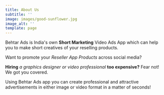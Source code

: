 ```yaml
---
title: About Us
subtitle: ''
image: images/good-sunflower.jpg
image_alt: ''
template: page
---
```

Behtar Ads is India's own **Short Marketing** Video Ads App which can help you to make short creatives of your reselling products.

Want to promote your *Reseller App Products* across social media?

**Hiring**  *a graphics designer or video professional* **too expensive?** Fear not! We got you covered.

Using Behtar Ads app you can create professional and attractive advertisements in either image or video format in a matter of seconds!
